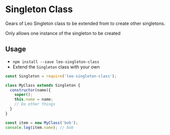 # Singleton Class

Gears of Leo Singleton class to be extended from to create other singletons.

Only allows one instance of the singleton to be created

## Usage

* `npm install --save leo-singleton-class`
* Extend the `Singleton` class with your own

```javascript
const Singleton = require('leo-singleton-class');

class MyClass extends Singleton {
  constructor(name){
    super();
    this.name = name;
    // Do other things
  }
}

const item = new MyClass('bob');
console.log(item.name); // bob
```
